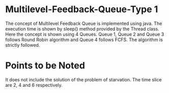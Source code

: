 # Multilevel-Feedback-Queue-Type 1
The concept of Multilevel Feedback Queue is implemented using java. The execution time is shown by sleep() method provided by the Thread class.
Here the concept is shown using 4 Queues.
Queue 1, Queue 2 and Queue 3 follows Round Robin algorithm and Queue 4 follows FCFS.
The algorithm is strictly followed.

# Points to be Noted

It does not include the solution of the problem of starvation.
The time slice are 2, 4 and 6 respectively.
